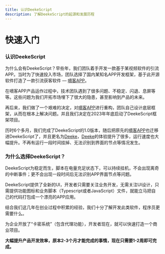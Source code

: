 ```yaml
---
title: 认识DeekeScript
description: 了解DeekeScript的起源和发展历程
---
```


# 快速入门

### 认识DeekeScript

为什么会有DeekeScript？早些年，我们团队着手开发一款基于某视频软件的引流APP。当时为了快速投入市场，团队选择了国内某知名APP开发框架，基于此开源软件打造了一款引流获客软件 — [嘀客APP](https://github.com/DeekeScript/ad-dke)。

在嘀客APP产品运作过程中，技术团队遇到了很多问题、不稳定、闪退、息屏等等。这些问题为我们开拓市场埋下了很大的隐患，甚至影响到产品的未来。

再后来，我们做了一个艰难的决定，对[嘀客APP](https://github.com/DeekeScript/ad-dke)进行重构，团队自己设计底层框架，从而在根本上解决问题。并且我们决定在2023年年底启动了DeekeScript框架项目。

历时6个多月，我们完成了DeekeScript的1.0版本，随后把原先的[嘀客APP](https://github.com/DeekeScript/ad-dke)也迁移进DeekeScript了，并且更名为[Deeke](https://github.com/DeekeScript/ad-deeke)，[Deeke](https://github.com/DeekeScript/ad-deeke)的体验提升了很多，运行速度也大幅提升。不再有运行一段时间挂掉、无法识别到界面的节点等情况发生。

### 为什么选择DeekeScript？

DeekeScript为稳定而生，脚本在电量充足状态下，可以持续挂机，不会出现离奇的中断事件；更不会出现一段时间后无法识别APP界面节点等问题。

DeekeScript提供了全新的UI，开发者只需要关注业务开发，无需关注UI设计，只需提供功能图标和业务脚本（Typescript或者JavaScript）文件，就能立马把自己的代码打包成一个漂亮的APP应用。

结合我们这几年在创业过程中积累的经验，我们十分了解开发此类软件，程序员更需要什么。

为企业开放了“卡密系统”（包含代理功能），开发者现在，就可以快速打造一个商业项目。

<strong>大幅提升产品开发效率，原本2-3个月才能完成的事情，现在只需要1-2周即可完成。</strong>
